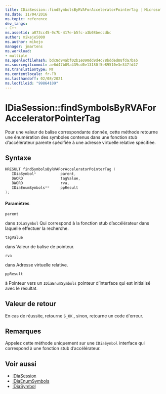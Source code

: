 ```yaml
---
title: IDiaSession::findSymbolsByRVAForAcceleratorPointerTag | Microsoft Docs
ms.date: 11/04/2016
ms.topic: reference
dev_langs:
- C++
ms.assetid: a073cc45-0c7b-417e-b5fc-a3b08beccdbc
author: mikejo5000
ms.author: mikejo
manager: jmartens
ms.workload:
- multiple
ms.openlocfilehash: bdc8d94abf02b1e090dd9d4c78bdded88fda7bab
ms.sourcegitcommit: ae6d47b09a439cd0e13180f5e89510e3e347fd47
ms.translationtype: MT
ms.contentlocale: fr-FR
ms.lasthandoff: 02/08/2021
ms.locfileid: "99864109"
---
```

# <a name="idiasessionfindsymbolsbyrvaforacceleratorpointertag"></a>IDiaSession::findSymbolsByRVAForAcceleratorPointerTag
Pour une valeur de balise correspondante donnée, cette méthode retourne une énumération des symboles contenus dans une fonction stub d’accélérateur parente spécifiée à une adresse virtuelle relative spécifiée.

## <a name="syntax"></a>Syntaxe

```C++
HRESULT findSymbolsByRVAForAcceleratorPointerTag ( 
   IDiaSymbol*           parent,
   DWORD                 tagValue,
   DWORD                 rva,
   IDiaEnumSymbols**     ppResult
);
```

#### <a name="parameters"></a>Paramètres
 `parent`

dans `IDiaSymbol` Qui correspond à la fonction stub d’accélérateur dans laquelle effectuer la recherche.

 `tagValue`

dans Valeur de balise de pointeur.

 `rva`

dans Adresse virtuelle relative.

 `ppResult`

à Pointeur vers un `IDiaEnumSymbols` pointeur d’interface qui est initialisé avec le résultat.

## <a name="return-value"></a>Valeur de retour
 En cas de réussite, retourne `S_OK` , sinon, retourne un code d'erreur.

## <a name="remarks"></a>Remarques
 Appelez cette méthode uniquement sur une `IDiaSymbol` interface qui correspond à une fonction stub d’accélérateur.

## <a name="see-also"></a>Voir aussi
- [IDiaSession](../../debugger/debug-interface-access/idiasession.md)
- [IDiaEnumSymbols](../../debugger/debug-interface-access/idiaenumsymbols.md)
- [IDiaSymbol](../../debugger/debug-interface-access/idiasymbol.md)